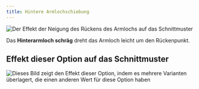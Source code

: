 ```yaml
---
title: Hintere Armlochschiebung
---
```


![Der Effekt der Neigung des Rückens des Armlochs auf das Schnittmuster](sample.png)

Das **Hinterarmloch schräg** dreht das Armloch leicht um den Rückenpunkt.

## Effekt dieser Option auf das Schnittmuster

![Dieses Bild zeigt den Effekt dieser Option, indem es mehrere Varianten überlagert, die einen anderen Wert für diese Option haben](bella_backarmholeslant_sample.svg "Effekt dieser Option auf das Schnittmuster")
